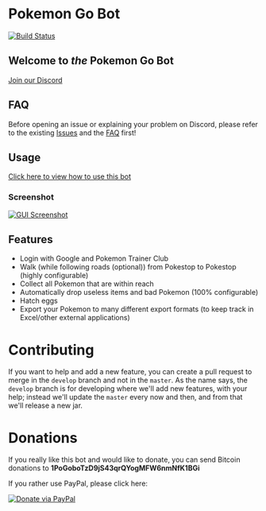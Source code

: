 # Pokemon Go Bot

[![Build Status](https://travis-ci.org/jabbink/PokemonGoBot.svg?branch=develop)](https://travis-ci.org/jabbink/PokemonGoBot)

## Welcome to _the_ Pokemon Go Bot

[Join our Discord](https://discord.gg/7Dr84MT)

## FAQ

Before opening an issue or explaining your problem on Discord, please refer to the existing [Issues](https://github.com/jabbink/PokemonGoBot/issues) and the [FAQ](./FAQ.md) first!

## Usage

[Click here to view how to use this bot](./USAGE.md)

### Screenshot

[![GUI Screenshot](http://ui.pogobot.club/img/gui-screenshot-01.png)](https://github.com/jabbink/PokemonGoBot/blob/gh-pages/README.md)

## Features

* Login with Google and Pokemon Trainer Club
* Walk (while following roads (optional)) from Pokestop to Pokestop (highly configurable)
* Collect all Pokemon that are within reach
* Automatically drop useless items and bad Pokemon (100% configurable)
* Hatch eggs
* Export your Pokemon to many different export formats (to keep track in Excel/other external applications)

# Contributing
If you want to help and add a new feature, you can create a pull request to merge in the `develop` branch and not in the `master`.
As the name says, the `develop` branch is for developing where we'll add new features, with your help; instead we'll update the `master` every now and then, and from that we'll release a new jar.

# Donations

If you really like this bot and would like to donate, you can send Bitcoin donations to **1PoGoboTzD9jS43qrQYogMFW6nmNfK1BGi**

If you rather use PayPal, please click here:

[![Donate via PayPal](https://www.paypalobjects.com/en_US/i/btn/btn_donateCC_LG.gif)](https://www.paypal.com/cgi-bin/webscr?cmd=_s-xclick&hosted_button_id=B2ZM2WREK7B32)
